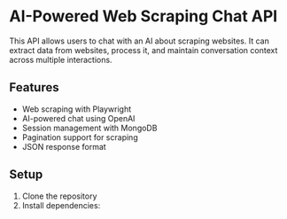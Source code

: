 # AI-Powered Web Scraping Chat API

This API allows users to chat with an AI about scraping websites. It can extract data from websites, process it, and maintain conversation context across multiple interactions.

## Features

- Web scraping with Playwright
- AI-powered chat using OpenAI
- Session management with MongoDB
- Pagination support for scraping
- JSON response format

## Setup

1. Clone the repository
2. Install dependencies:

